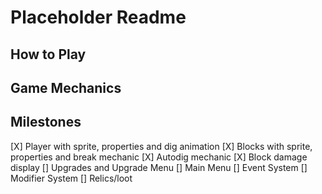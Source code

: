 # Placeholder Readme

## How to Play
## Game Mechanics
## Milestones
[X] Player with sprite, properties and dig animation
[X] Blocks with sprite, properties and break mechanic
[X] Autodig mechanic
[X] Block damage display
[] Upgrades and Upgrade Menu
[] Main Menu
[] Event System
[] Modifier System
[] Relics/loot